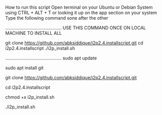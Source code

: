 How to run this script
Open terminal on your Ubuntu or Debian System using CTRL + ALT + T or looking it up on the app section on your system
Type the following command sone after the other

............................................
USE THIS COMMAND ONCE ON LOCAL MACHINE TO INSTALL ALL

git clone https://github.com/abksiddique/i2p2.4.installscript.git
cd i2p2.4.installscript
./i2p_install.sh

............................................
sudo apt update

sudo apt install git

git clone https://github.com/abksiddique/i2p2.4.installscript.git

cd i2p2.4.installscript

chmod +x i2p_install.sh

./i2p_install.sh
